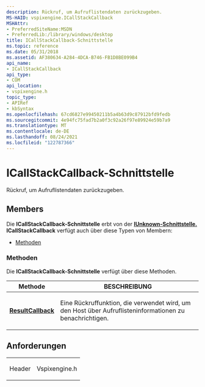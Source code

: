 ```yaml
---
description: Rückruf, um Aufruflistendaten zurückzugeben.
MS-HAID: vspixengine.ICallStackCallback
MSHAttr:
- PreferredSiteName:MSDN
- PreferredLib:/library/windows/desktop
title: ICallStackCallback-Schnittstelle
ms.topic: reference
ms.date: 05/31/2018
ms.assetid: AF380634-A284-4DCA-B746-FB1D8BE099B4
api_name:
- ICallStackCallback
api_type:
- COM
api_location:
- vspixengine.h
topic_type:
- APIRef
- kbSyntax
ms.openlocfilehash: 67cd6827e99450211b5a4b63d9c87912bfd9fedb
ms.sourcegitcommit: 4e94fc75fad7b2a0f3c92a26f97e89924e59b7a9
ms.translationtype: MT
ms.contentlocale: de-DE
ms.lasthandoff: 08/24/2021
ms.locfileid: "122787366"
---
```

# <a name="span-idvspixengineicallstackcallbackspanicallstackcallback-interface"></a><span id="vspixengine.icallstackcallback"></span>ICallStackCallback-Schnittstelle

Rückruf, um Aufruflistendaten zurückzugeben.

## <a name="members"></a>Members

Die **ICallStackCallback-Schnittstelle** erbt von der [**IUnknown-Schnittstelle.**](/windows/desktop/api/unknwn/nn-unknwn-iunknown) **ICallStackCallback** verfügt auch über diese Typen von Membern:

-   [Methoden](#methods)

### <a name="span-idmethodsspanmethods"></a><span id="methods"></span>Methoden

Die **ICallStackCallback-Schnittstelle** verfügt über diese Methoden.

<table><colgroup><col  /><col  /></colgroup><thead><tr class="header"><th >Methode</th><th >BESCHREIBUNG</th></tr></thead><tbody><tr class="odd"><td ><a href="/windows/desktop/direct3dtools/icallstackcallback-resultcallback-dword-callstackframe-arr"><strong>ResultCallback</strong></a></td><td ><p>Eine Rückruffunktion, die verwendet wird, um den Host über Aufruflisteninformationen zu benachrichtigen.</p></td></tr></tbody></table>

 

## <a name="requirements"></a>Anforderungen

<table><colgroup><col  /><col  /></colgroup><tbody><tr class="odd"><td><p>Header</p></td><td>Vspixengine.h</td></tr></tbody></table>

 

 
